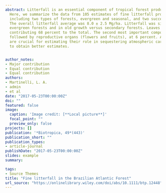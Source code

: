 ```yaml
---
abstract: Litterfall is an essential component of tropical forest productivity, transferring nutrients from the vegetation back to soils. 
  Here, we summarize the data from 105 estimates of fine litterfall production from 45 sites in the Atlantic Forest domain, 
  including two types of forests, evergreen and seasonal, and two successional stages, secondary and old growth. 
  The overall litterfall average was 8.0 ± 2.5 Mg/ha. Litterfall was significantly in higher seasonal forests than in 
  evergreen forests and in old growth versus secondary forests. Leaves were the major component of litterfall, 
  contributing 68 percent to the total. The second most important component was branches, contributing 22 percent, 
  followed by reproductive organs (flowers and fruits), at 6 percent. Accurate measurements of tropical forest productivity 
  are crucial for estimating their role in sequestering atmospheric carbon, and we suggest some ways to standardize litterfall sampling
  to obtain better estimates.


author_notes:
- Major contribution
- Equal contribution
- Equal contribution
authors:
- Martinelli, L. A.
- admin
- et al
date: "2017-05-23T00:00:00Z"
doi: ""
featured: false
image:
  caption: 'Image credit: [**Local picture**]'
  focal_point: ""
  preview_only: false
projects: []
publication: '*Biotropica, 49*(443)'
publication_short: ""
publication_types:
- article-journal
publishDate: "2017-05-23T00:00:00Z"
slides: example
summary: 

tags:
- Source Themes
title: "Fine litterfall in the Brazilian Atlantic Forest"
url_source: "https://onlinelibrary.wiley.com/doi/abs/10.1111/btp.12448"
---
```



